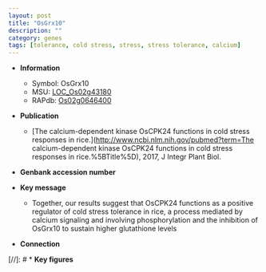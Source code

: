 ```yaml
---
layout: post
title: "OsGrx10"
description: ""
category: genes
tags: [tolerance, cold stress, stress, stress tolerance, calcium]
---
```


* **Information**  
    + Symbol: OsGrx10  
    + MSU: [LOC_Os02g43180](http://rice.uga.edu/cgi-bin/ORF_infopage.cgi?orf=LOC_Os02g43180)  
    + RAPdb: [Os02g0646400](https://rapdb.dna.affrc.go.jp/locus/?name=Os02g0646400)  

* **Publication**  
    + [The calcium-dependent kinase OsCPK24 functions in cold stress responses in rice.](http://www.ncbi.nlm.nih.gov/pubmed?term=The calcium-dependent kinase OsCPK24 functions in cold stress responses in rice.%5BTitle%5D), 2017, J Integr Plant Biol.

* **Genbank accession number**  

* **Key message**  
    + Together, our results suggest that OsCPK24 functions as a positive regulator of cold stress tolerance in rice, a process mediated by calcium signaling and involving phosphorylation and the inhibition of OsGrx10 to sustain higher glutathione levels

* **Connection**  

[//]: # * **Key figures**  


